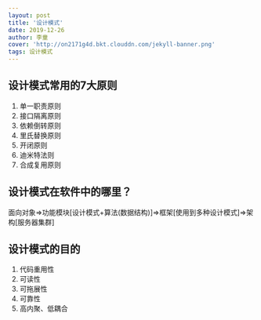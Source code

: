 ```yaml
---
layout: post
title: '设计模式'
date: 2019-12-26
author: 李童
cover: 'http://on2171g4d.bkt.clouddn.com/jekyll-banner.png'
tags: 设计模式
---
```


## 设计模式常用的7大原则

1. 单一职责原则
2. 接口隔离原则
3. 依赖倒转原则
4. 里氏替换原则
5. 开闭原则
6. 迪米特法则
7. 合成复用原则

## 设计模式在软件中的哪里？

面向对象=>功能模块[设计模式+算法(数据结构)]=>框架[使用到多种设计模式]=>架构[服务器集群]

## 设计模式的目的

1. 代码重用性
2. 可读性
3. 可拖展性
4. 可靠性
5. 高内聚、低耦合